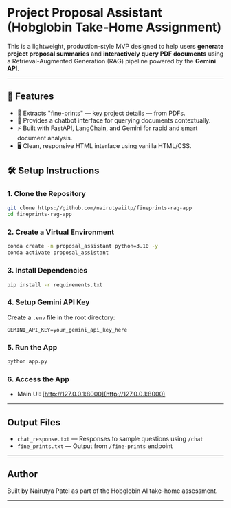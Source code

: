 # Project Proposal Assistant (Hobglobin Take-Home Assignment)

This is a lightweight, production-style MVP designed to help users **generate project proposal summaries** and **interactively query PDF documents** using a Retrieval-Augmented Generation (RAG) pipeline powered by the **Gemini API**.

---

## 🚀 Features

- 📄 Extracts "fine-prints" — key project details — from PDFs.
- 💬 Provides a chatbot interface for querying documents contextually.
- ⚡ Built with FastAPI, LangChain, and Gemini for rapid and smart document analysis.
- 🖥️ Clean, responsive HTML interface using vanilla HTML/CSS.


## 🛠️ Setup Instructions

### 1. Clone the Repository
```bash
git clone https://github.com/nairutyaiitp/fineprints-rag-app
cd fineprints-rag-app
```

### 2. Create a Virtual Environment
```bash
conda create -n proposal_assistant python=3.10 -y
conda activate proposal_assistant
```

### 3. Install Dependencies
```bash
pip install -r requirements.txt
```

### 4. Setup Gemini API Key
Create a `.env` file in the root directory:
```env
GEMINI_API_KEY=your_gemini_api_key_here
```
### 5. Run the App
```bash
python app.py
```

### 6. Access the App
- Main UI: [http://127.0.0.1:8000](http://127.0.0.1:8000)
---


## Output Files

- `chat_response.txt` — Responses to sample questions using `/chat`
- `fine_prints.txt` — Output from `/fine-prints` endpoint
---

## Author
Built by Nairutya Patel as part of the Hobglobin AI take-home assessment.

---

